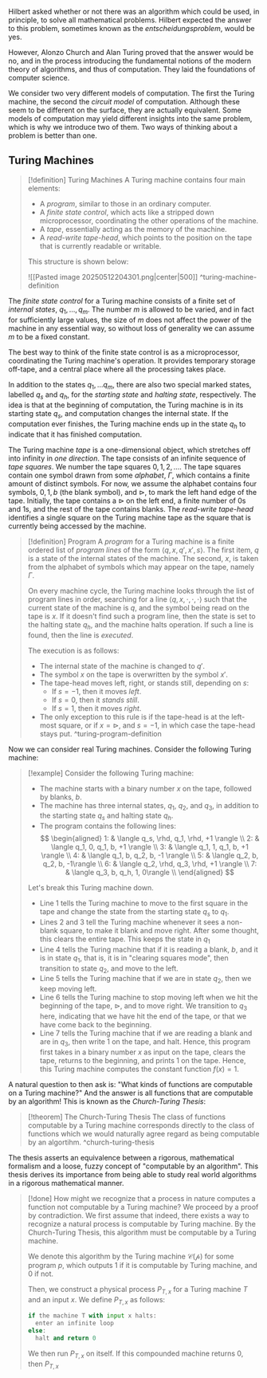 
Hilbert asked whether or not there was an algorithm which could be used, in principle, to solve all mathematical problems. Hilbert expected the answer to this problem, sometimes known as the *entscheidungsproblem*, would be yes. 

However, Alonzo Church and Alan Turing proved that the answer would be no, and in the process introducing the fundamental notions of the modern theory of algorithms, and thus of computation. They laid the foundations of computer science.

We consider two very different models of computation. The first the Turing machine, the second the *circuit model* of computation. Although these seem to be different on the surface, they are actually equivalent. Some models of computation may yield different insights into the same problem, which is why we introduce two of them. Two ways of thinking about a problem is better than one.

## Turing Machines

>[!definition] Turing Machines
>A Turing machine contains four main elements:
>- A *program*, similar to those in an ordinary computer.
>- A *finite state control*, which acts like a stripped down microprocessor, coordinating the other operations of the machine.
>- A *tape*, essentially acting as the memory of the machine.
>- A *read-write tape-head*, which points to the position on the tape that is currently readable or writable. 
>
>This structure is shown below:
>
>![[Pasted image 20250512204301.png|center|500]]
>^turing-machine-definition

The *finite state control* for a Turing machine consists of a finite set of *internal states*, $q_1, \ldots, q_m$. The number $m$ is allowed to be varied, and in fact for sufficiently large values, the size of $m$ does not affect the power of the machine in any essential way, so without loss of generality we can assume $m$ to be a fixed constant.

The best way to think of the finite state control is as a microprocessor, coordinating the Turing machine's operation. It provides temporary storage off-tape, and a central place where all the processing takes place. 

In addition to the states $q_1, \ldots q_m$, there are also two special marked states, labelled $q_s$ and $q_h$, for the *starting state* and *halting state*, respectively. The idea is that at the beginning of computation, the Turing machine is in its starting state $q_s$, and computation changes the internal state. If the computation ever finishes, the Turing machine ends up in the state $q_h$ to indicate that it has finished computation.

The Turing machine *tape* is a one-dimensional object, which stretches off into infinity in *one direction*. The tape consists of an infinite sequence of *tape squares*. We number the tape squares $0, 1, 2, \ldots$. The tape squares contain one symbol drawn from some *alphabet*, $\Gamma$, which contains a finite amount of distinct symbols. For now, we assume the alphabet contains four symbols, $0, 1, b$ (the blank symbol), and $\rhd$, to mark the left hand edge of the tape. Initially, the tape contains a $\rhd$ on the left end, a finite number of $0$s and $1$s, and the rest of the tape contains blanks. The *read-write tape-head* identifies a single square on the Turing machine tape as the square that is currently being accessed by the machine.

>[!definition] Program
>A *program* for a Turing machine is a finite ordered list of *program lines* of the form $\langle q, x, q', x', s \rangle$. The first item, $q$ is a state of the internal states of the machine. The second, $x$, is taken from the alphabet of symbols which may appear on the tape, namely $\Gamma$.
>
>On every machine cycle, the Turing machine looks through the list of program lines in order, searching for a line $\langle q, x, \cdot, \cdot, \cdot \rangle$ such that the current state of the machine is $q$, and the symbol being read on the tape is $x$. If it doesn't find such a program line, then the state is set to the halting state $q_h$, and the machine halts operation. If such a line is found, then the line is *executed*.
>
>The execution is as follows:
>- The internal state of the machine is changed to $q'$.
>- The symbol $x$ on the tape is overwritten by the symbol $x'$.
>- The tape-head moves left, right, or stands still, depending on $s$:
>	- If $s = -1$, then it moves *left*.
>	- If $s = 0$, then it *stands still*.
>	- If $s = 1$, then it moves *right*.
>- The only exception to this rule is if the tape-head is at the left-most square, or if $x = \rhd$, and $s = -1$, in which case the tape-head stays put.
>^turing-program-definition

Now we can consider real Turing machines. Consider the following Turing machine:

>[!example]
>Consider the following Turing machine:
>- The machine starts with a binary number $x$ on the tape, followed by blanks, $b$.
>- The machine has three internal states, $q_1$, $q_2$, and $q_3$, in addition to the starting state $q_s$ and halting state $q_h$.
>- The program contains the following lines: 
>$$
>\begin{aligned}
>1: & \langle q_s, \rhd, q_1, \rhd, +1 \rangle \\
>2: & \langle q_1, 0, q_1, b, +1 \rangle \\
>3: & \langle q_1, 1, q_1, b, +1 \rangle \\
>4: & \langle q_1, b, q_2, b, -1 \rangle \\
>5: & \langle q_2, b, q_2, b, -1\rangle \\
>6: & \langle q_2, \rhd, q_3, \rhd, +1 \rangle \\
>7: & \langle q_3, b, q_h, 1, 0\rangle \\
>\end{aligned}
>$$
>
>Let's break this Turing machine down. 
>- Line 1 tells the Turing machine to move to the first square in the tape and change the state from the starting state $q_s$ to $q_1$. 
>- Lines 2 and 3 tell the Turing machine whenever it sees a non-blank square, to make it blank and move right. After some thought, this clears the entire tape. This keeps the state in $q_1$
>- Line 4 tells the Turing machine that if it is reading a blank, $b$, and it is in state $q_1$, that is, it is in "clearing squares mode", then transition to state $q_2$, and move to the left.
>- Line 5 tells the Turing machine that if we are in state $q_2$, then we keep moving left.
>- Line 6 tells the Turing machine to stop moving left when we hit the beginning of the tape, $\rhd$, and to move right. We transition to $q_3$ here, indicating that we have hit the end of the tape, or that we have come back to the beginning.
>- Line 7 tells the Turing machine that if we are reading a blank and are in $q_3$, then write $1$ on the tape, and halt. 
>Hence, this program first takes in a binary number $x$ as input on the tape, clears the tape, returns to the beginning, and prints $1$ on the tape. Hence, this Turing machine computes the constant function $f(x) = 1$. 

A natural question to then ask is: "What kinds of functions are computable on a Turing machine?" And the answer is all functions that are computable by an algorithm! This is known as the *Church-Turing Thesis*:

>[!theorem] The Church-Turing Thesis
>The class of functions computable by a Turing machine corresponds directly to the class of functions which we would naturally agree regard as being computable by an algortihm.
>^church-turing-thesis

The thesis asserts an equivalence between a rigorous, mathematical formalism and a loose, fuzzy concept of "computable by an algorithm". This thesis derives its importance from being able to study real world algorithms in a rigorous mathematical manner. 

>[!done] How might we recognize that a process in nature computes a function not computable by a Turing machine?
>We proceed by a proof by contradiction. We first assume that indeed, there exists a way to recognize a natural process is computable by Turing machine. By the Church-Turing Thesis, this algorithm must be computable by a Turing machine. 
>
>We denote this algorithm by the Turing machine $\mathcal{C(p)}$ for some program $p$, which outputs $1$ if it is computable by Turing machine, and $0$ if not.
>
>Then, we construct a physical process $P_{T, x}$ for a Turing machine $T$ and an input $x$. We define $P_{T, x}$ as follows:
>```py
>if the machine T with input x halts:
>	enter an infinite loop
>else:
>	halt and return 0
> ```
> We then run $P_{T, x}$ on itself. If this compounded machine returns $0$, then $P_{T, x}$




